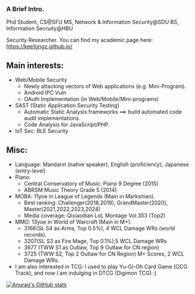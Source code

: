### A Brief Intro.

Phd Student, CS@SFU
MS, Network & Information Security@SDU
BS, Information Secruity@HBU

Security Researcher. You can find my academic page here: https://kee1ongz.github.io/

## Main interests:

- Web/Mobile Security
  - Newly attacking vectors of Web applications (e.g. Mini-Program).
  - Android IPC Vuln
  - OAuth Implementation (in Web/Mobile/Mini-programs)
- SAST (Static Application Security Testing) 
  - Automatic Static Analysis frameworks ==> build automated code audit implementations.
  - Code Analysis for JavaScript/PHP.
- IoT Sec: BLE Security

## Misc:

- Language: Mandarin (native speaker), English (proficiency), Japanese (entry-level)
- Piano:
  - Central Conservatory of Music: Piano 9 Degree (2015)
  - ABRSM Music Theory Grade 5 (2014)
- MOBA: 11yoe in League of Legends (Main in Marksman).
  - Best ranking: Challenger(2018,2019), GrandMaster(2020), Master(2021,2022,2023,2024)
  - Media coverage: Qixiaodian LoL Montage Vol 353 (Top2)
- MMO: 13yoe in World of Warcraft (Main in M+).
  - 3166(SL S4 as Arms, Top 0.5%), 4 WCL Damage WRs (world records).
  - 3207(SL S3 as Fire Mage, Top 0.1%),5 WCL Damage WRs
  - 3677 (TWW S1 as Outlaw, Top 9 Outlaw for CN region)
  - 3725 (TWW S2, Top 2 Outlaw for CN Region) M+ Scores, 2 WCL Damage WRs.
 - I am also interested in TCG: I used to play Yu-Gi-Oh Card Game (OCG Track), and now I am indulging in DTCG (Digimon TCG) :)

[![Anurag's GitHub stats](https://github-readme-stats.vercel.app/api?username=kee1ongz)](https://github.com/anuraghazra/github-readme-stats)

<!--
**kee1ongz/kee1ongz** is a ✨ _special_ ✨ repository because its `README.md` (this file) appears on your GitHub profile.

Here are some ideas to get you started:

- 🔭 I’m currently working on ...
- 🌱 I’m currently learning ...
- 👯 I’m looking to collaborate on ...
- 🤔 I’m looking for help with ...
- 💬 Ask me about ...
- 📫 How to reach me: ...
- 😄 Pronouns: ...
- ⚡ Fun fact: ...
-->
